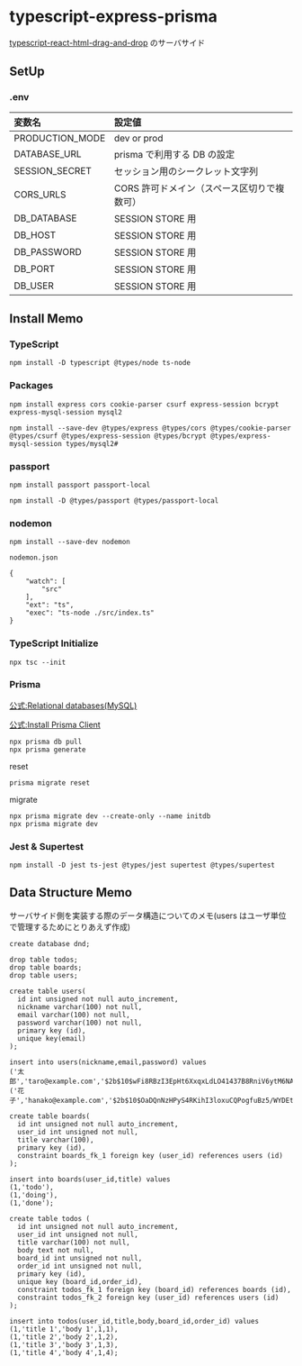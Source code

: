 # typescript-express-prisma

[
typescript-react-html-drag-and-drop](https://github.com/hironomiu/typescript-react-html-drag-and-drop) のサーバサイド

## SetUp

### .env

| 変数名          | 設定値                                      |
| :-------------- | :------------------------------------------ |
| PRODUCTION_MODE | dev or prod                                 |
| DATABASE_URL    | prisma で利用する DB の設定                 |
| SESSION_SECRET  | セッション用のシークレット文字列            |
| CORS_URLS       | CORS 許可ドメイン（スペース区切りで複数可） |
| DB_DATABASE     | SESSION STORE 用                            |
| DB_HOST         | SESSION STORE 用                            |
| DB_PASSWORD     | SESSION STORE 用                            |
| DB_PORT         | SESSION STORE 用                            |
| DB_USER         | SESSION STORE 用                            |

## Install Memo

### TypeScript

```
npm install -D typescript @types/node ts-node
```

### Packages

```
npm install express cors cookie-parser csurf express-session bcrypt express-mysql-session mysql2
```

```
npm install --save-dev @types/express @types/cors @types/cookie-parser @types/csurf @types/express-session @types/bcrypt @types/express-mysql-session types/mysql2#
```

### passport

```
npm install passport passport-local

npm install -D @types/passport @types/passport-local
```

### nodemon

```
npm install --save-dev nodemon
```

`nodemon.json`

```
{
    "watch": [
        "src"
    ],
    "ext": "ts",
    "exec": "ts-node ./src/index.ts"
}
```

### TypeScript Initialize

```
npx tsc --init
```

### Prisma

[公式:Relational databases(MySQL)](https://www.prisma.io/docs/getting-started/setup-prisma/add-to-existing-project/relational-databases-typescript-mysql)

[公式:Install Prisma Client](https://www.prisma.io/docs/getting-started/setup-prisma/add-to-existing-project/relational-databases/install-prisma-client-typescript-mysql)

```
npx prisma db pull
npx prisma generate
```

reset

```
prisma migrate reset
```

migrate

```
npx prisma migrate dev --create-only --name initdb
npx prisma migrate dev
```

### Jest & Supertest

```
npm install -D jest ts-jest @types/jest supertest @types/supertest
```

## Data Structure Memo

サーバサイド側を実装する際のデータ構造についてのメモ(users はユーザ単位で管理するためにとりあえず作成)

```
create database dnd;

drop table todos;
drop table boards;
drop table users;

create table users(
  id int unsigned not null auto_increment,
  nickname varchar(100) not null,
  email varchar(100) not null,
  password varchar(100) not null,
  primary key (id),
  unique key(email)
);

insert into users(nickname,email,password) values
('太郎','taro@example.com','$2b$10$wFi8RBzI3EpHt6XxqxLdLO41437B8RniV6ytM6NAACNPdFbjPj3je'),
('花子','hanako@example.com','$2b$10$OaDQnNzHPyS4RKihI3loxuCQPogfuBz5/WYDEtvBpV0B2FTR4l0MW');

create table boards(
  id int unsigned not null auto_increment,
  user_id int unsigned not null,
  title varchar(100),
  primary key (id),
  constraint boards_fk_1 foreign key (user_id) references users (id)
);

insert into boards(user_id,title) values
(1,'todo'),
(1,'doing'),
(1,'done');

create table todos (
  id int unsigned not null auto_increment,
  user_id int unsigned not null,
  title varchar(100) not null,
  body text not null,
  board_id int unsigned not null,
  order_id int unsigned not null,
  primary key (id),
  unique key (board_id,order_id),
  constraint todos_fk_1 foreign key (board_id) references boards (id),
  constraint todos_fk_2 foreign key (user_id) references users (id)
);

insert into todos(user_id,title,body,board_id,order_id) values
(1,'title 1','body 1',1,1),
(1,'title 2','body 2',1,2),
(1,'title 3','body 3',1,3),
(1,'title 4','body 4',1,4);

```
